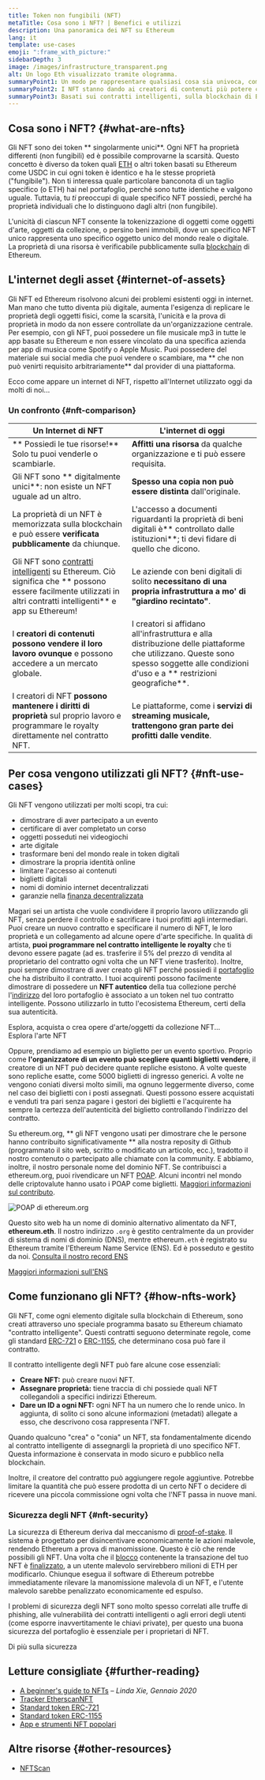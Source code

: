 ```yaml
---
title: Token non fungibili (NFT)
metaTitle: Cosa sono i NFT? | Benefici e utilizzi
description: Una panoramica dei NFT su Ethereum
lang: it
template: use-cases
emoji: ":frame_with_picture:"
sidebarDepth: 3
image: /images/infrastructure_transparent.png
alt: Un logo Eth visualizzato tramite ologramma.
summaryPoint1: Un modo pe rappresentare qualsiasi cosa sia univoca, come una risorsa basata su Ethereum.
summaryPoint2: I NFT stanno dando ai creatori di contenuti più potere che mai.
summaryPoint3: Basati sui contratti intelligenti, sulla blockchain di Ethereum.
---
```


## Cosa sono i NFT? {#what-are-nfts}

Gli NFT sono dei token ** singolarmente unici**. Ogni NFT ha proprietà differenti (non fungibili) ed è possibile comprovarne la scarsità. Questo concetto è diverso da token quali [ETH](/glossary/#ether) o altri token basati su Ethereum come USDC in cui ogni token è identico e ha le stesse proprietà ("fungibile"). Non ti interessa quale particolare banconota di un taglio specifico (o ETH) hai nel portafoglio, perché sono tutte identiche e valgono uguale. Tuttavia, tu _ti_ preoccupi di quale specifico NFT possiedi, perché ha proprietà individuali che lo distinguono dagli altri (non fungibile).

L'unicità di ciascun NFT consente la tokenizzazione di oggetti come oggetti d'arte, oggetti da collezione, o persino beni immobili, dove un specifico NFT unico rappresenta uno specifico oggetto unico del mondo reale o digitale. La proprietà di una risorsa è verificabile pubblicamente sulla [blockchain](/glossary/#blockchain) di Ethereum.

<YouTube id="Xdkkux6OxfM" />

## L'internet degli asset {#internet-of-assets}

Gli NFT ed Ethereum risolvono alcuni dei problemi esistenti oggi in internet. Man mano che tutto diventa più digitale, aumenta l'esigenza di replicare le proprietà degli oggetti fisici, come la scarsità, l'unicità e la prova di proprietà in modo da non essere controllate da un'organizzazione centrale. Per esempio, con gli NFT, puoi possedere un file musicale mp3 in tutte le app basate su Ethereum e non essere vincolato da una specifica azienda per app di musica come Spotify o Apple Music. Puoi possedere del materiale sui social media che puoi vendere o scambiare, ma ** che non può venirti requisito arbitrariamente** dal provider di una piattaforma.

Ecco come appare un internet di NFT, rispetto all'Internet utilizzato oggi da molti di noi...

### Un confronto {#nft-comparison}

| Un Internet di NFT                                                                                                                                                                           | L'internet di oggi                                                                                                                                                                   |
| -------------------------------------------------------------------------------------------------------------------------------------------------------------------------------------------- | ------------------------------------------------------------------------------------------------------------------------------------------------------------------------------------ |
| ** Possiedi le tue risorse!** Solo tu puoi venderle o scambiarle.                                                                                                                            | **Affitti una risorsa** da qualche organizzazione e ti può essere requisita.                                                                                                         |
| Gli NFT sono ** digitalmente unici**: non esiste un NFT uguale ad un altro.                                                                                                                  | **Spesso una copia non può essere distinta** dall'originale.                                                                                                                         |
| La proprietà di un NFT è memorizzata sulla blockchain e può essere **verificata pubblicamente** da chiunque.                                                                                 | L'accesso a documenti riguardanti la proprietà di beni digitali è** controllato dalle istituzioni**; ti devi fidare di quello che dicono.                                            |
| Gli NFT sono [contratti intelligenti](/glossary/#smart-contract) su Ethereum. Ciò significa che ** possono essere facilmente utilizzati in altri contratti intelligenti** e app su Ethereum! | Le aziende con beni digitali di solito **necessitano di una propria infrastruttura a mo' di "giardino recintato"**.                                                                  |
| I **creatori di contenuti possono vendere il loro lavoro ovunque** e possono accedere a un mercato globale.                                                                                  | I creatori si affidano all'infrastruttura e alla distribuzione delle piattaforme che utilizzano. Queste sono spesso soggette alle condizioni d'uso e a ** restrizioni geografiche**. |
| I creatori di NFT **possono mantenere i diritti di proprietà** sul proprio lavoro e programmare le royalty direttamente nel contratto NFT.                                                   | Le piattaforme, come i **servizi di streaming musicale, trattengono gran parte dei profitti dalle vendite**.                                                                         |

## Per cosa vengono utilizzati gli NFT? {#nft-use-cases}

Gli NFT vengono utilizzati per molti scopi, tra cui:

- dimostrare di aver partecipato a un evento
- certificare di aver completato un corso
- oggetti posseduti nei videogiochi
- arte digitale
- trasformare beni del mondo reale in token digitali
- dimostrare la propria identità online
- limitare l'accesso ai contenuti
- biglietti digitali
- nomi di dominio internet decentralizzati
- garanzie nella [ finanza decentralizzata](/glossary/#defi)

Magari sei un artista che vuole condividere il proprio lavoro utilizzando gli NFT, senza perdere il controllo e sacrificare i tuoi profitti agli intermediari. Puoi creare un nuovo contratto e specificare il numero di NFT, le loro proprietà e un collegamento ad alcune opere d'arte specifiche. In qualità di artista, **puoi programmare nel contratto intelligente le royalty** che ti devono essere pagate (ad es. trasferire il 5% del prezzo di vendita al proprietario del contratto ogni volta che un NFT viene trasferito). Inoltre, puoi sempre dimostrare di aver creato gli NFT perché possiedi il [portafoglio](/glossary/#wallet) che ha distribuito il contratto. I tuoi acquirenti possono facilmente dimostrare di possedere un **NFT autentico** della tua collezione perché l'[indirizzo](/glossary/#address) del loro portafoglio è associato a un token nel tuo contratto intelligente. Possono utilizzarlo in tutto l'ecosistema Ethereum, certi della sua autenticità.

<InfoBanner shouldSpaceBetween emoji=":eyes:" mt="8">
  <div>Esplora, acquista o crea opere d'arte/oggetti da collezione NFT...</div>
  <ButtonLink href="/apps/?category=collectibles#explore">
    Esplora l'arte NFT
  </ButtonLink>
</InfoBanner>

Oppure, prendiamo ad esempio un biglietto per un evento sportivo. Proprio come **l'organizzatore di un evento può scegliere quanti biglietti vendere**, il creatore di un NFT può decidere quante repliche esistono. A volte queste sono repliche esatte, come 5000 biglietti di ingresso generici. A volte ne vengono coniati diversi molto simili, ma ognuno leggermente diverso, come nel caso dei biglietti con i posti assegnati. Questi possono essere acquistati e venduti tra pari senza pagare i gestori dei biglietti e l'acquirente ha sempre la certezza dell'autenticità del biglietto controllando l'indirizzo del contratto.

Su ethereum.org, ** gli NFT vengono usati per dimostrare che le persone hanno contribuito significativamente ** alla nostra reposity di Github (programmato il sito web, scritto o modificato un articolo, ecc.), tradotto il nostro contenuto o partecipato alle chiamate con la community. E abbiamo, inoltre, il nostro personale nome del dominio NFT. Se contribuisci a ethereum.org, puoi rivendicare un NFT [POAP](/glossary/#poap). Alcuni incontri nel mondo delle criptovalute hanno usato i POAP come biglietti. [Maggiori informazioni sul contributo](/contributing/#poap).

![POAP di ethereum.org](./poap.png)

Questo sito web ha un nome di dominio alternativo alimentato da NFT, **ethereum.eth**. Il nostro indirizzo `.org` è gestito centralmente da un provider di sistema di nomi di dominio (DNS), mentre ethereum`.eth` è registrato su Ethereum tramite l'Ethereum Name Service (ENS). Ed è posseduto e gestito da noi. [Consulta il nostro record ENS](https://app.ens.domains/name/ethereum.eth)

[Maggiori informazioni sull'ENS](https://app.ens.domains)

<Divider />

## Come funzionano gli NFT? {#how-nfts-work}

Gli NFT, come ogni elemento digitale sulla blockchain di Ethereum, sono creati attraverso uno speciale programma basato su Ethereum chiamato "contratto intelligente". Questi contratti seguono determinate regole, come gli standard [ERC-721](/glossary/#erc-721) o [ERC-1155](/glossary/#erc-1155), che determinano cosa può fare il contratto.

Il contratto intelligente degli NFT può fare alcune cose essenziali:

- **Creare NFT:** può creare nuovi NFT.
- **Assegnare proprietà:** tiene traccia di chi possiede quali NFT collegandoli a specifici indirizzi Ethereum.
- **Dare un ID a ogni NFT:** ogni NFT ha un numero che lo rende unico. In aggiunta, di solito ci sono alcune informazioni (metadati) allegate a esso, che descrivono cosa rappresenta l'NFT.

Quando qualcuno "crea" o "conia" un NFT, sta fondamentalmente dicendo al contratto intelligente di assegnargli la proprietà di uno specifico NFT. Questa informazione è conservata in modo sicuro e pubblico nella blockchain.

Inoltre, il creatore del contratto può aggiungere regole aggiuntive. Potrebbe limitare la quantità che può essere prodotta di un certo NFT o decidere di ricevere una piccola commissione ogni volta che l'NFT passa in nuove mani.

### Sicurezza degli NFT {#nft-security}

La sicurezza di Ethereum deriva dal meccanismo di [proof-of-stake](/glossary/#pos). Il sistema è progettato per disincentivare economicamente le azioni malevole, rendendo Ethereum a prova di manomissione. Questo è ciò che rende possibili gli NFT. Una volta che il [blocco](/glossary/#block) contenente la transazione del tuo NFT è [finalizzato](/glossary/#finality), a un utente malevolo servirebbero milioni di ETH per modificarlo. Chiunque esegua il software di Ethereum potrebbe immediatamente rilevare la manomissione malevola di un NFT, e l'utente malevolo sarebbe penalizzato economicamente ed espulso.

I problemi di sicurezza degli NFT sono molto spesso correlati alle truffe di phishing, alle vulnerabilità dei contratti intelligenti o agli errori degli utenti (come esporre inavvertitamente le chiavi private), per questo una buona sicurezza del portafoglio è essenziale per i proprietari di NFT.

<ButtonLink href="/security/">
  Di più sulla sicurezza
</ButtonLink>

## Letture consigliate {#further-reading}

- [A beginner's guide to NFTs](https://linda.mirror.xyz/df649d61efb92c910464a4e74ae213c4cab150b9cbcc4b7fb6090fc77881a95d) – _Linda Xie, Gennaio 2020_
- [Tracker EtherscanNFT](https://etherscan.io/nft-top-contracts)
- [Standard token ERC-721](/developers/docs/standards/tokens/erc-721/)
- [Standard token ERC-1155](/developers/docs/standards/tokens/erc-1155/)
- [App e strumenti NFT popolari](https://www.ethereum-ecosystem.com/blockchains/ethereum/nfts)

## Altre risorse {#other-resources}

- [NFTScan](https://nftscan.com/)

<Divider />

<QuizWidget quizKey="nfts" />
